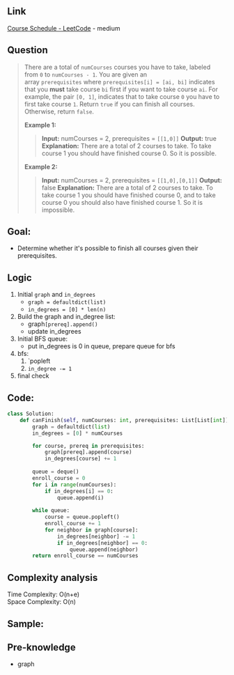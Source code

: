 ## Link
[Course Schedule - LeetCode](https://leetcode.com/problems/course-schedule/description/) - medium
## Question
>There are a total of `numCourses` courses you have to take, labeled from `0` to `numCourses - 1`. You are given an array `prerequisites` where `prerequisites[i] = [ai, bi]` indicates that you **must** take course `bi` first if you want to take course `ai`.
> For example, the pair `[0, 1]`, indicates that to take course `0` you have to first take course `1`.
> Return `true` if you can finish all courses. Otherwise, return `false`.
> 
>**Example 1:**
>>**Input:** numCourses = 2, prerequisites = `[[1,0]]`
>>**Output:** true
>>**Explanation:** There are a total of 2 courses to take. To take course 1 you should have finished course 0. So it is possible.
>
>**Example 2:**
>>**Input:** numCourses = 2, prerequisites = `[[1,0],[0,1]]`
>>**Output:** false
>>**Explanation:** There are a total of 2 courses to take. To take course 1 you should have finished course 0, and to take course 0 you should also have finished course 1. So it is impossible.

## Goal:
- Determine whether it's possible to finish all courses given their prerequisites.

## Logic
1. Initial `graph` and `in_degrees`
	- `graph = defaultdict(list)`
	- `in_degrees = [0] * len(n)`
2. Build the graph and in_degree list:
	- graph`[prereq].append()`
	- update in_degrees
3. Initial BFS queue:
	- put in_degrees is 0 in queue, prepare queue for bfs
4. bfs:
	1. `popleft
	2. `in_degree -= 1`
5. final check
## Code:
```python
class Solution:
    def canFinish(self, numCourses: int, prerequisites: List[List[int]]) -> bool:
        graph = defaultdict(list)
        in_degrees = [0] * numCourses

        for course, prereq in prerequisites:
            graph[prereq].append(course)
            in_degrees[course] += 1
        
        queue = deque()
        enroll_course = 0
        for i in range(numCourses):
            if in_degrees[i] == 0:
                queue.append(i)
        
        while queue:
            course = queue.popleft()
            enroll_course += 1
            for neighbor in graph[course]:
                in_degrees[neighbor] -= 1
                if in_degrees[neighbor] == 0:
                    queue.append(neighbor)
        return enroll_course == numCourses
```

## Complexity analysis
Time Complexity: O(n+e)<br>
Space Complexity: O(n)

## Sample: 


## Pre-knowledge
- graph
